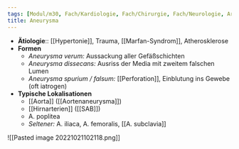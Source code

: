 ```yaml
---
tags: [Modul/m30, Fach/Kardiologie, Fach/Chirurgie, Fach/Neurologie, Art/Pathologie]
title: Aneurysma
---
```

- **Ätiologie**:: [[Hypertonie]], Trauma, [[Marfan-Syndrom]], Atherosklerose
- **Formen**
	- *Aneurysma verum:* Aussackung aller Gefäßschichten
	- *Aneurysma dissecans:* Ausriss der Media mit zweitem falschen Lumen
	- *Aneurysma spurium / falsum:* [[Perforation]], Einblutung ins Gewebe (oft iatrogen)
- **Typische Lokalisationen**
	- [[Aorta]] ([[Aortenaneurysma]])
	- [[Hirnarterien]] ([[SAB]])
	- A. poplitea
	- *Seltener:* A. iliaca, A. femoralis, [[A. subclavia]]

![[Pasted image 20221021102118.png]]
